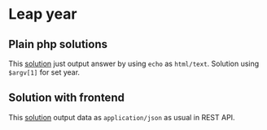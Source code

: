# Leap year 

## Plain php solutions
This [solution](plain-php-solution/solution.php) just output answer by using `echo` as `html/text`. Solution using `$argv[1]` for set year.

## Solution with frontend
This [solution](with-front-solution/json_solution.php) output data as `application/json` as usual in REST API.